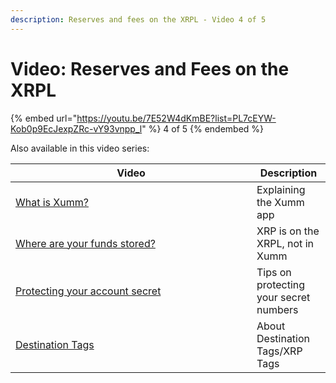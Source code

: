 ```yaml
---
description: Reserves and fees on the XRPL - Video 4 of 5
---
```


# Video: Reserves and Fees on the XRPL

{% embed url="https://youtu.be/7E52W4dKmBE?list=PL7cEYW-Kob0p9EcJexpZRc-vY93vnpp_l" %}
4 of 5
{% endembed %}

Also available in this video series:

<table><thead><tr><th width="370">Video</th><th>Description</th></tr></thead><tbody><tr><td><a href="../../hot-topics/what-is-xumm.md">What is Xumm?</a></td><td>Explaining the Xumm app</td></tr><tr><td><a href="../../getting-started-with-xaman/what-is-xumm/where-are-your-funds-stored.md">Where are your funds stored?</a></td><td>XRP is on the XRPL, not in Xumm</td></tr><tr><td><a href="../../getting-started-with-xaman/how-can-you-access-your-xrpl-account.md">Protecting your account secret</a></td><td>Tips on protecting your secret numbers</td></tr><tr><td><a href="../../learning-more-about-xaman/destination-tags.md">Destination Tags</a></td><td>About Destination Tags/XRP Tags</td></tr></tbody></table>

